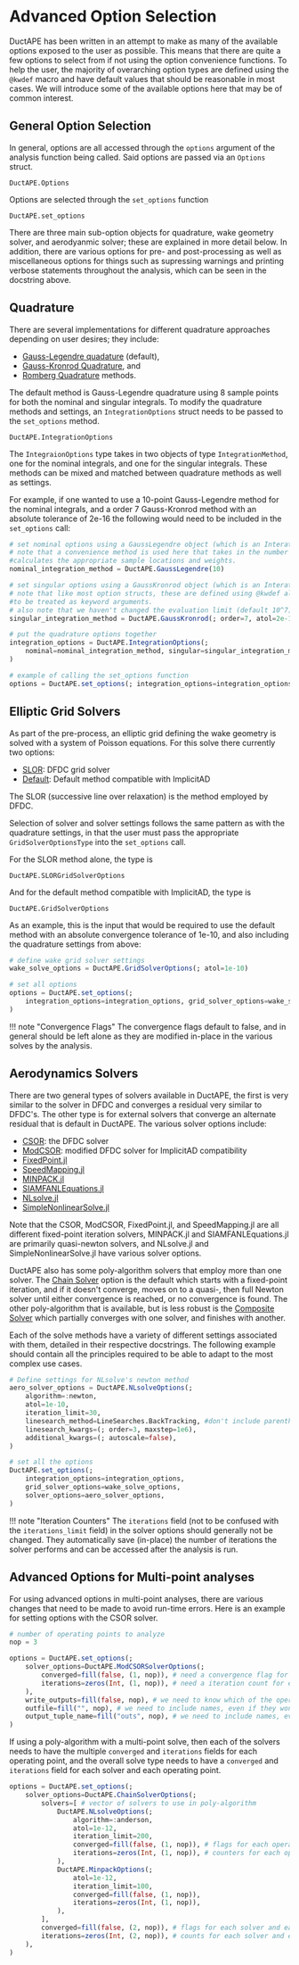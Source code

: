 # Advanced Option Selection

DuctAPE has been written in an attempt to make as many of the available options exposed to the user as possible.  This means that there are quite a few options to select from if not using the option convenience functions.
To help the user, the majority of overarching option types are defined using the `@kwdef` macro and have default values that should be reasonable in most cases.
We will introduce some of the available options here that may be of common interest.

## General Option Selection

In general, options are all accessed through the `options` argument of the analysis function being called.
Said options are passed via an `Options` struct.

```@docs; canonical=false
DuctAPE.Options
```

Options are selected through the `set_options` function

```@docs; canonical=false
DuctAPE.set_options
```

There are three main sub-option objects for quadrature, wake geometry solver, and aerodyanmic solver; these are explained in more detail below.
In addition, there are various options for pre- and post-processing as well as miscellaneous options for things such as supressing warnings and printing verbose statements throughout the analysis, which can be seen in the docstring above.


## Quadrature

There are several implementations for different quadrature approaches depending on user desires; they include:
- [Gauss-Legendre quadature](@ref "DuctAPE.GaussLegendre") (default),
- [Gauss-Kronrod Quadrature](@ref "DuctAPE.GaussKronrod"), and
- [Romberg Quadrature](@ref "DuctAPE.Romberg") methods.

The default method is Gauss-Legendre quadrature using 8 sample points for both the nominal and singular integrals.
To modify the quadrature methods and settings, an `IntegrationOptions` struct needs to be passed to the `set_options` method.

```@docs; canonical=false
DuctAPE.IntegrationOptions
```

The `IntegraionOptions` type takes in two objects of type `IntegrationMethod`, one for the nominal integrals, and one for the singular integrals.
These methods can be mixed and matched between quadrature methods as well as settings.

For example, if one wanted to use a 10-point Gauss-Legendre method for the nominal integrals, and a order 7 Gauss-Kronrod method with an absolute tolerance of 2e-16 the following would need to be included in the `set_options` call:

```julia
# set nominal options using a GaussLegendre object (which is an InterationMethod type)
# note that a convenience method is used here that takes in the number of points and
#calculates the appropriate sample locations and weights.
nominal_integration_method = DuctAPE.GaussLegendre(10)

# set singular options using a GaussKronrod object (which is an InterationMethod type)
# note that like most option structs, these are defined using @kwdef allowing the fields
#to be treated as keyword arguments.
# also note that we haven't changed the evaluation limit (default 10^7)
singular_integration_method = DuctAPE.GaussKronrod(; order=7, atol=2e-16)

# put the quadrature options together
integration_options = DuctAPE.IntegrationOptions(;
    nominal=nominal_integration_method, singular=singular_integration_method
)

# example of calling the set_options function
options = DuctAPE.set_options(; integration_options=integration_options)
```

## Elliptic Grid Solvers

As part of the pre-process, an elliptic grid defining the wake geometry is solved with a system of Poisson equations.
For this solve there currently two options:

- [SLOR](@ref "DuctAPE.SLORGridSolverOptions"): DFDC grid solver
- [Default](@ref "DuctAPE.GridSolverOptions"): Default method compatible with ImplicitAD

The SLOR (successive line over relaxation) is the method employed by DFDC.

Selection of solver and solver settings follows the same pattern as with the quadrature settings, in that the user must pass the appropriate `GridSolverOptionsType` into the `set_options` call.

For the SLOR method alone, the type is
```@docs; canonical=false
DuctAPE.SLORGridSolverOptions
```

And for the default method compatible with ImplicitAD, the type is
```@docs; canonical=false
DuctAPE.GridSolverOptions
```

As an example, this is the input that would be required to use the default method with an absolute convergence tolerance of 1e-10, and also including the quadrature settings from above:

```julia
# define wake grid solver settings
wake_solve_options = DuctAPE.GridSolverOptions(; atol=1e-10)

# set all options
options = DuctAPE.set_options(;
    integration_options=integration_options, grid_solver_options=wake_solve_options
)
```

!!! note "Convergence Flags"
    The convergence flags default to false, and in general should be left alone as they are modified in-place in the various solves by the analysis.

## Aerodynamics Solvers

There are two general types of solvers available in DuctAPE, the first is very similar to the solver in DFDC and converges a residual very similar to DFDC's.
The other type is for external solvers that converge an alternate residual that is default in DuctAPE.
The various solver options include:
- [CSOR](@ref "DuctAPE.CSORSolverOptions"): the DFDC solver
- [ModCSOR](@ref "DuctAPE.ModCSORSolverOptions"): modified DFDC solver for ImplicitAD compatibility
- [FixedPoint.jl](@ref "DuctAPE.FixedPointOptions")
- [SpeedMapping.jl](@ref "DuctAPE.SpeedMappingOptions")
- [MINPACK.jl](@ref "DuctAPE.MinpackOptions")
- [SIAMFANLEquations.jl](@ref "DuctAPE.SIAMFANLEOptions")
- [NLsolve.jl](@ref "DuctAPE.NLsolveOptions")
- [SimpleNonlinearSolve.jl](@ref "DuctAPE.NonlinearSolveOptions")

Note that the CSOR, ModCSOR, FixedPoint.jl, and SpeedMapping.jl are all different fixed-point iteration solvers, MINPACK.jl and SIAMFANLEquations.jl are primarily quasi-newton solvers, and NLsolve.jl and SimpleNonlinearSolve.jl have various solver options.

DuctAPE also has some poly-algorithm solvers that employ more than one solver.
The [Chain Solver](@ref "DuctAPE.ChainSolverOptions") option is the default which starts with a fixed-point iteration, and if it doesn't converge, moves on to a quasi-, then full Newton solver until either convergence is reached, or no convergence is found.
The other poly-algorithm that is available, but is less robust is the [Composite Solver](@ref "DuctAPE.CompositeSolverOptions") which partially converges with one solver, and finishes with another.

Each of the solve methods have a variety of different settings associated with them, detailed in their respective docstrings.
The following example should contain all the principles required to be able to adapt to the most complex use cases.

```julia
# Define settings for NLsolve's newton method
aero_solver_options = DuctAPE.NLsolveOptions(;
    algorithm=:newton,
    atol=1e-10,
    iteration_limit=30,
    linesearch_method=LineSearches.BackTracking, #don't include parentheses on method handle
    linesearch_kwargs=(; order=3, maxstep=1e6),
    additional_kwargs=(; autoscale=false),
)

# set all the options
DuctAPE.set_options(;
    integration_options=integration_options,
    grid_solver_options=wake_solve_options,
    solver_options=aero_solver_options,
)
```

!!! note "Iteration Counters"
    The `iterations` field (not to be confused with the `iterations_limit` field) in the solver options should generally not be changed.  They automatically save (in-place) the number of iterations the solver performs and can be accessed after the analysis is run.

## Advanced Options for Multi-point analyses

For using advanced options in multi-point analyses, there are various changes that need to be made to avoid run-time errors.
Here is an example for setting options with the CSOR solver.

```julia
# number of operating points to analyze
nop = 3

options = DuctAPE.set_options(;
    solver_options=DuctAPE.ModCSORSolverOptions(;
        converged=fill(false, (1, nop)), # need a convergence flag for each operating point
        iterations=zeros(Int, (1, nop)), # need a iteration count for each operating point
    ),
    write_outputs=fill(false, nop), # we need to know which of the operating point outputs to write
    outfile=fill("", nop), # we need to include names, even if they won't be used.
    output_tuple_name=fill("outs", nop), # we need to include names, even if they won't be used.
)
```

If using a poly-algorithm with a multi-point solve, then each of the solvers needs to have the multiple `converged` and `iterations` fields for each operating point, and the overall solve type needs to have a `converged` and `iterations` field for each solver and each operating point.

```julia
options = DuctAPE.set_options(;
    solver_options=DuctAPE.ChainSolverOptions(;
        solvers=[ # vector of solvers to use in poly-algorithm
            DuctAPE.NLsolveOptions(;
                algorithm=:anderson,
                atol=1e-12,
                iteration_limit=200,
                converged=fill(false, (1, nop)), # flags for each operating point
                iterations=zeros(Int, (1, nop)), # counters for each operating point
            ),
            DuctAPE.MinpackOptions(;
                atol=1e-12,
                iteration_limit=100,
                converged=fill(false, (1, nop)),
                iterations=zeros(Int, (1, nop)),
            ),
        ],
        converged=fill(false, (2, nop)), # flags for each solver and each operating point
        iterations=zeros(Int, (2, nop)), # counts for each solver and each operating point
    ),
)
```
